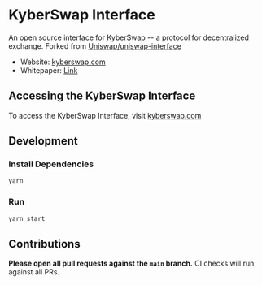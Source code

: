 # KyberSwap Interface

An open source interface for KyberSwap -- a protocol for decentralized exchange.
Forked from [Uniswap/uniswap-interface](https://github.com/Uniswap/uniswap-interface)

- Website: [kyberswap.com](https://kyberswap.com/)
- Whitepaper: [Link](https://files.kyber.network/DMM-Feb21.pdf)

## Accessing the KyberSwap Interface

To access the KyberSwap Interface, visit [kyberswap.com](https://kyberswap.com/)

## Development

### Install Dependencies

```bash
yarn
```

### Run

```bash
yarn start
```

## Contributions

**Please open all pull requests against the `main` branch.**
CI checks will run against all PRs.
